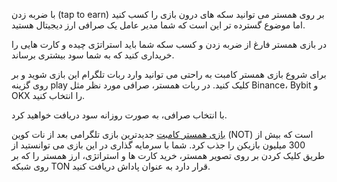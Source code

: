 با ضربه زدن (tap to earn) بر روی همستر می توانید سکه های درون بازی را کسب کنید اما موضوع گسترده تر این است که شما مدیر عامل یک صرافی ارز دیجیتال هستید.

در بازی همستر فارغ از ضربه زدن و کسب سکه شما باید استراتژی چیده و کارت هایی را خریداری کنید که به شما سود بیشتری برساند.

برای شروع بازی همستر کامبت به راحتی می توانید وارد ربات تلگرام این بازی شوید و بر روی گزینه play کلیک کنید. در ربات همستر، صرافی مورد نظر مثل Binance، Bybit و OKX را انتخاب کنید.

با انتخاب صرافی، به صورت روزانه سود دریافت خواهید کرد.

[بازی همستر کامبت](https://www.ghatar.com/221593/%d8%a8%d9%87%d8%aa%d8%b1%db%8c%d9%86-%da%a9%d8%a7%d8%b1%d8%aa-%d9%87%d8%a7%db%8c-%d8%a8%d8%a7%d8%b2%db%8c-%d9%87%d9%85%d8%b3%d8%aa%d8%b1-%d8%a8%d8%b1%d8%a7%db%8c-%d8%af%d8%b1%db%8c%d8%a7%d9%81%d8%aa-%d9%be%d8%b1%d9%88%d9%81%db%8c%d8%aa-%d8%a8%d8%a7%d9%84%d8%a7%db%8c-%db%b2-%d9%85%db%8c%d9%84%db%8c%d9%88%d9%86/) جدیدترین بازی‌ تلگرامی بعد از نات کوین (NOT) است که بیش از 300 میلیون بازیکن را جذب کرد. شما با سرمایه گذاری در این بازی می توانستید از طریق کلیک کردن بر روی تصویر همستر، خرید کارت ها و استراتژی، ارز همستر را که بر روی شبکه TON قرار دارد به عنوان پاداش دریافت کنید.
